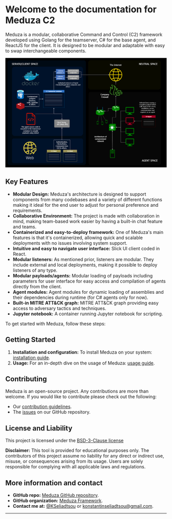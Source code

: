 # Welcome to the documentation for Meduza C2

Meduza is a modular, collaborative Command and Control (C2) framework developed using Golang for the teamserver, C# for the base agent, and ReactJS for the client. It is designed to be modular and adaptable with easy to swap interchangeable components.

![Meduza Architecture](img/home/C2-architecture.jpg)

## Key Features

- **Modular Design:** Meduza's architecture is designed to support components from many codebases and a variety of different functions making it ideal for the end user to adjust for personal preference and requirements.
- **Collaborative Environment:** The project is made with collaboration in mind, making team-based work easier by having a built-in chat feature and teams.
- **Containerized and easy-to-deploy framework:** One of Meduza's main features is that it's containerized, allowing quick and scalable deployments with no issues involving system support.
- **Intuitive and easy to navigate user interface:** Slick UI client coded in React.
- **Modular listeners:** As mentioned prior, listeners are modular. They include external and local deployments, making it possible to deploy listeners of any type.
- **Modular payloads/agents:** Modular loading of payloads including parameters for user interface for easy access and compilation of agents directly from the client.
- **Agent modules:** Agent modules for dynamic loading of assemblies and their dependencies during runtime (for C# agents only for now).
- **Built-in MITRE ATT&CK graph:** MITRE ATT&CK graph providing easy access to adversary tactics and techniques.
- **Jupyter notebook:** A container running Jupyter notebook for scripting.

To get started with Meduza, follow these steps:

## Getting Started

1. **Installation and configuration:** To install Meduza on your system: [installation guide](installation-and-config.md).
2. **Usage:** For an in-depth dive on the usage of Meduza: [usage guide](usage.md).

## Contributing
Meduza is an open-source project. Any contributions are more than welcome. If you would like to contribute please check out the following:

- Our [contribution guidelines](contributing.md).
- The [issues](https://github.com/ksel172/Meduza/issues) on our GitHub repository.

## License and Liability

This project is licensed under the [BSD-3-Clause license](https://opensource.org/license/bsd-3-clause)

**Disclaimer:** This tool is provided for educational purposes only. The contributors of this project assume no liability for any direct or indirect use, misuse, or consequences arising from its usage. Users are solely responsible for complying with all applicable laws and regulations.



## More information and contact
- **GitHub repo:** [Meduza GitHub repository](https://github.com/ksel172/Meduza).
- **GitHub organization:** [Meduza Framework](https://github.com/Meduza-Framework).
- **Contact me at:** [@KSeliadtsou](https://x.com/KSeliadtsou) or konstantinseliadtsou@gmail.com.
---